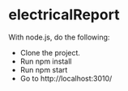 # electricalReport

With node.js, do the following:

- Clone the project.
- Run npm install
- Run npm start
- Go to http://localhost:3010/